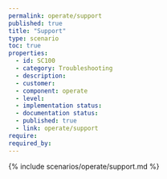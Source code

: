 ```yaml
---
permalink: operate/support
published: true
title: "Support"
type: scenario
toc: true
properties:
  - id: SC100
  - category: Troubleshooting
  - description:
  - customer:
  - component: operate
  - level:
  - implementation status:
  - documentation status:
  - published: true
  - link: operate/support
require:
required_by:
---
```


{% include scenarios/operate/support.md %}
